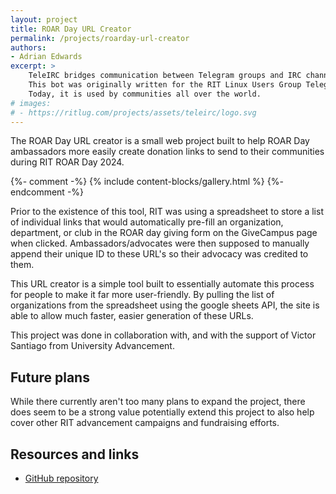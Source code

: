 ```yaml
---
layout: project
title: ROAR Day URL Creator
permalink: /projects/roarday-url-creator
authors:
- Adrian Edwards
excerpt: >
    TeleIRC bridges communication between Telegram groups and IRC channels.
    This bot was originally written for the RIT Linux Users Group Telegram group and IRC channel.
    Today, it is used by communities all over the world.
# images:
# - https://ritlug.com/projects/assets/teleirc/logo.svg
---
```


The ROAR Day URL creator is a small web project built to help ROAR Day ambassadors more easily create donation links to send to their communities during RIT ROAR Day 2024.

{%- comment -%} {% include content-blocks/gallery.html %} {%- endcomment -%}

Prior to the existence of this tool, RIT was using a spreadsheet to store a list of individual links that would automatically pre-fill an organization, department, or club in the ROAR day giving form on the GiveCampus page when clicked. Ambassadors/advocates were then supposed to manually append their unique ID to these URL's so their advocacy was credited to them.

This URL creator is a simple tool built to essentially automate this process for people to make it far more user-friendly. By pulling the list of organizations from the spreadsheet using the google sheets API, the site is able to allow much faster, easier generation of these URLs.

This project was done in collaboration with, and with the support of Victor Santiago from University Advancement.

## Future plans

While there currently aren't too many plans to expand the project, there does seem to be a strong value potentially extend this project to also help cover other RIT advancement campaigns and fundraising efforts.


## Resources and links
* [GitHub repository](https://github.com/MoralCode/AdvancementURLFiller/)
